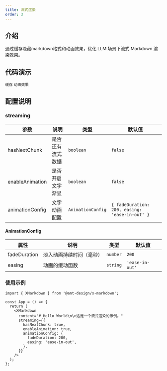 ```yaml
---
title: 流式渲染
order: 3
---
```


## 介绍

通过缓存隐藏markdown格式和动画效果，优化 LLM 场景下流式 Markdown 渲染效果。

## 代码演示

<!-- prettier-ignore -->
<!-- <code src="./demo/streaming/typing.tsx" description="配合`Bubble`渲染">打字机效果</code> -->

<code src="./demo/streaming/format.tsx"  description="通过缓存隐藏 Markdown 格式">缓存</code> <code src="./demo/streaming/animation.tsx">动画效果</code>

## 配置说明

### streaming

| 参数 | 说明 | 类型 | 默认值 |
| --- | --- | --- | --- |
| hasNextChunk | 是否还有流式数据 | `boolean` | `false` |
| enableAnimation | 是否开启文字渐显 | `boolean` | `false` |
| animationConfig | 文字动画配置 | `AnimationConfig` | `{ fadeDuration: 200, easing: 'ease-in-out' }` |

#### AnimationConfig

| 属性         | 说明                     | 类型     | 默认值          |
| ------------ | ------------------------ | -------- | --------------- |
| fadeDuration | 淡入动画持续时间（毫秒） | `number` | `200`           |
| easing       | 动画的缓动函数           | `string` | `'ease-in-out'` |

### 使用示例

```tsx
import { XMarkdown } from '@ant-design/x-markdown';

const App = () => {
  return (
    <XMarkdown
      content="# Hello World\n\n这是一个流式渲染的示例。"
      streaming={{
        hasNextChunk: true,
        enableAnimation: true,
        animationConfig: {
          fadeDuration: 200,
          easing: 'ease-in-out',
        },
      }}
    />
  );
};
```
